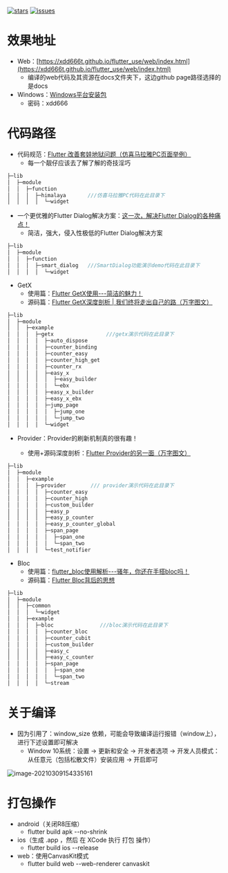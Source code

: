 [![stars](https://img.shields.io/github/stars/CNAD666/flutter_use?logo=github)](https://github.com/CNAD666/flutter_use) [![issues](https://img.shields.io/github/issues/CNAD666/flutter_use?logo=github)](https://github.com/CNAD666/flutter_use/issues)

# 效果地址

- Web：[https://xdd666t.github.io/flutter_use/web/index.html](https://xdd666t.github.io/flutter_use/web/index.html)
  - 编译的web代码及其资源在docs文件夹下，这边github page路径选择的是docs
- Windows：[Windows平台安装包](https://wwa.lanzoui.com/b099z6w6d)
  - 密码：xdd666

# 代码路径

- 代码规范：[Flutter 改善套娃地狱问题（仿喜马拉雅PC页面举例）](https://juejin.cn/post/6939774499399139336)
  - 每一个靓仔应该去了解了解的奇技淫巧

```dart
├─lib
│  ├─module
│  │  ├─function
│  │  │  ├─himalaya       ///仿喜马拉雅PC代码在此目录下
│  │  │  │  └─widget
```

- 一个更优雅的Flutter Dialog解决方案：[这一次，解决Flutter Dialog的各种痛点！](https://juejin.cn/post/7026150456673959943)
  - 简洁，强大，侵入性极低的Flutter Dialog解决方案

```dart
├─lib
│  ├─module
│  │  ├─function
│  │  │  ├─smart_dialog   ///SmartDialog功能演示demo代码在此目录下
│  │  │  │  └─widget
```

- GetX
  - 使用篇：[Flutter GetX使用---简洁的魅力！](https://juejin.cn/post/6924104248275763208)
  - 源码篇：[Flutter GetX深度剖析 | 我们终将走出自己的路（万字图文）](https://juejin.cn/post/6984593635681517582)

```dart
├─lib
│  ├─module
│  │  ├─example
│  │  │  ├─getx                 ///getx演示代码在此目录下
│  │  │  │  ├─auto_dispose
│  │  │  │  ├─counter_binding
│  │  │  │  ├─counter_easy
│  │  │  │  ├─counter_high_get
│  │  │  │  ├─counter_rx
│  │  │  │  ├─easy_x
│  │  │  │  │  ├─easy_builder
│  │  │  │  │  └─ebx
│  │  │  │  ├─easy_x_builder
│  │  │  │  ├─easy_x_ebx
│  │  │  │  ├─jump_page
│  │  │  │  │  ├─jump_one
│  │  │  │  │  └─jump_two
│  │  │  │  └─widget
```


- Provider：Provider的刷新机制真的很有趣！

  - 使用+源码深度剖析：[Flutter Provider的另一面（万字图文）](https://juejin.cn/post/6968272002515894303)

```dart
├─lib
│  ├─module
│  │  ├─example
│  │  │  ├─provider        /// provider演示代码在此目录下
│  │  │  │  ├─counter_easy
│  │  │  │  ├─counter_high
│  │  │  │  ├─custom_builder
│  │  │  │  ├─easy_p
│  │  │  │  ├─easy_p_counter
│  │  │  │  ├─easy_p_counter_global
│  │  │  │  ├─span_page
│  │  │  │  │  ├─span_one
│  │  │  │  │  └─span_two
│  │  │  │  └─test_notifier
```


- Bloc
  - 使用篇：[flutter_bloc使用解析---骚年，你还在手搭bloc吗！](https://juejin.cn/post/6856268776510504968)
  - 源码篇：[Flutter Bloc背后的思想](https://juejin.cn/post/6973900070358319135)

```dart
├─lib
│  ├─module
│  │  ├─common
│  │  │  └─widget
│  │  ├─example
│  │  │  ├─bloc               ///bloc演示代码在此目录下
│  │  │  │  ├─counter_bloc
│  │  │  │  ├─counter_cubit
│  │  │  │  ├─custom_builder
│  │  │  │  ├─easy_c
│  │  │  │  ├─easy_c_counter
│  │  │  │  ├─span_page
│  │  │  │  │  ├─span_one
│  │  │  │  │  └─span_two
│  │  │  │  └─stream
```



# 关于编译

- 因为引用了：window_size 依赖，可能会导致编译运行报错（window上），进行下述设置即可解决
  - Window 10系统：设置 -> 更新和安全 -> 开发者选项 -> 开发人员模式：从任意元（包括松散文件）安装应用 -> 开启即可

![image-20210309154335161](https://cdn.jsdelivr.net/gh/CNAD666/MyData/pic/flutter/blog/20210309154345.png)

# 打包操作

- android（关闭R8压缩）
  - flutter build apk --no-shrink
- ios（生成 .app ，然后 在 XCode 执行 打包 操作）
  - flutter build ios --release
- web：使用CanvasKit模式
  - flutter build web --web-renderer canvaskit
